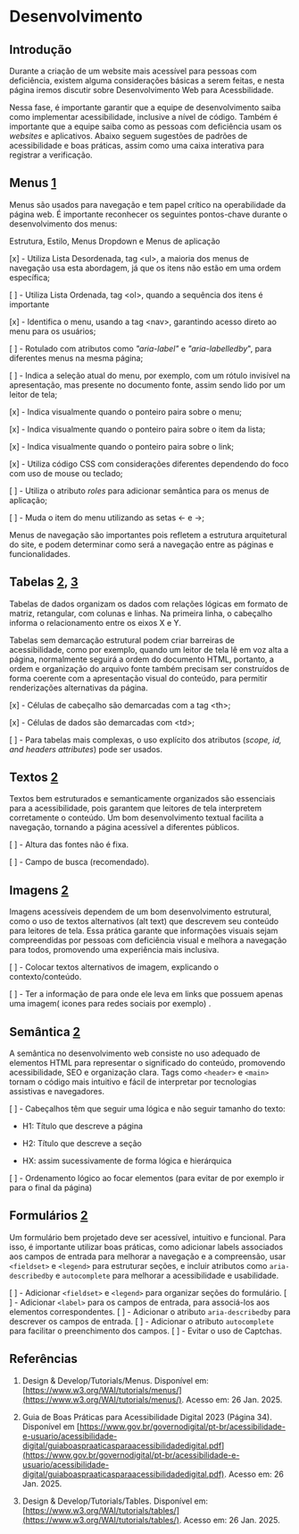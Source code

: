 
# Desenvolvimento

  

  

## Introdução

  

Durante a criação de um website mais acessível para pessoas com deficiência, existem alguma considerações básicas a serem feitas, e nesta página iremos discutir sobre Desenvolvimento Web para Acessbilidade.

  

Nessa fase, é importante garantir que a equipe de desenvolvimento saiba como implementar acessibilidade, inclusive a nível de código. Também é importante que a equipe saiba como as pessoas com deficiência usam os _websites_ e aplicativos. Abaixo seguem sugestões de padrões de acessibilidade e boas práticas, assim como uma caixa interativa para registrar a verificação.

  

## Menus [1](#1)

Menus são usados para navegação e tem papel crítico na operabilidade da página web. É importante reconhecer os seguintes pontos-chave durante o desenvolvimento dos menus:

Estrutura, Estilo, Menus Dropdown e Menus de aplicação

  

[x] - Utiliza Lista Desordenada, tag \<ul>, a maioria dos menus de navegação usa esta abordagem, já que os itens não estão em uma ordem específica;

[ ] - Utiliza Lista Ordenada, tag \<ol>, quando a sequência dos itens é importante

[x] - Identifica o menu, usando a tag \<nav>, garantindo acesso direto ao menu para os usuários;

[ ] - Rotulado com atributos como _"aria-label"_ e _"aria-labelledby_", para diferentes menus na mesma página;

[ ] - Indica a seleção atual do menu, por exemplo, com um rótulo invisível na apresentação, mas presente no documento fonte, assim sendo lido por um leitor de tela;

[x] - Indica visualmente quando o ponteiro paira sobre o menu;

[x] - Indica visualmente quando o ponteiro paira sobre o item da lista;

[x] - Indica visualmente quando o ponteiro paira sobre o link;

[x] - Utiliza código CSS com considerações diferentes dependendo do foco com uso de mouse ou teclado;

[ ] - Utiliza o atributo _roles_ para adicionar semântica para os menus de aplicação;

[ ] - Muda o item do menu utilizando as setas <- e ->;

  


Menus de navegação são importantes pois refletem a estrutura arquitetural do site, e podem determinar como será a navegação entre as páginas e funcionalidades.

  

## Tabelas [2](#2), [3](#3)

  

Tabelas de dados organizam os dados com relações lógicas em formato de matriz, retangular, com colunas e linhas. Na primeira linha, o cabeçalho informa o relacionamento entre os eixos X e Y.

Tabelas sem demarcação estrutural podem criar barreiras de acessibilidade, como por exemplo, quando um leitor de tela lê em voz alta a página, normalmente seguirá a ordem do documento HTML, portanto, a ordem e organização do arquivo fonte também precisam ser construídos de forma coerente com a apresentação visual do conteúdo, para permitir renderizações alternativas da página.

  

[x] - Células de cabeçalho são demarcadas com a tag \<th>;

  

[x] - Células de dados são demarcadas com \<td>;

  

[ ] - Para tabelas mais complexas, o uso explícito dos atributos (_scope, id, and headers attributes_) pode ser usados.

  


## Textos [2](#2)
Textos bem estruturados e semanticamente organizados são essenciais para a acessibilidade, pois garantem que leitores de tela interpretem corretamente o conteúdo. Um bom desenvolvimento textual facilita a navegação, tornando a página acessível a diferentes públicos.

[ ] - Altura das fontes não é fixa.

[ ] - Campo de busca (recomendado).
 
## Imagens [2](#2)
Imagens acessíveis dependem de um bom desenvolvimento estrutural, como o uso de textos alternativos (alt text) que descrevem seu conteúdo para leitores de tela. Essa prática garante que informações visuais sejam compreendidas por pessoas com deficiência visual e melhora a navegação para todos, promovendo uma experiência mais inclusiva.

[ ] - Colocar textos alternativos de imagem, explicando o contexto/conteúdo.

[ ] - Ter a informação de para onde ele leva em links que possuem apenas uma imagem( icones para redes sociais por exemplo) .

## Semântica [2](#2)
A semântica no desenvolvimento web consiste no uso adequado de elementos HTML para representar o significado do conteúdo, promovendo acessibilidade, SEO e organização clara. Tags como `<header>` e `<main>` tornam o código mais intuitivo e fácil de interpretar por tecnologias assistivas e navegadores.

[ ] - Cabeçalhos têm que seguir uma lógica e não seguir tamanho do texto:

- H1: Título que descreve a página

- H2: Título que descreve a seção

- HX: assim sucessivamente de forma lógica e hierárquica

[ ] - Ordenamento lógico ao focar elementos (para evitar de por exemplo ir para o final da página)


## Formulários [2](#2)
Um formulário bem projetado deve ser acessível, intuitivo e funcional. Para isso, é importante utilizar boas práticas, como adicionar labels associados aos campos de entrada para melhorar a navegação e a compreensão, usar `<fieldset>` e `<legend>` para estruturar seções, e incluir atributos como `aria-describedby` e `autocomplete` para melhorar a acessibilidade e usabilidade.

[ ] -   Adicionar `<fieldset>` e `<legend>` para organizar seções do formulário.
[ ] -   Adicionar `<label>` para os campos de entrada, para associá-los aos elementos correspondentes.
[ ] -   Adicionar o atributo `aria-describedby` para descrever os campos de entrada.
[ ] -   Adicionar o atributo `autocomplete` para facilitar o preenchimento dos campos.
[ ] - Evitar o uso de Captchas.


## Referências

  

1. Design & Develop/Tutorials/Menus. Disponível em: [https://www.w3.org/WAI/tutorials/menus/](https://www.w3.org/WAI/tutorials/menus/). Acesso em: 26 Jan. 2025.

  

2. Guia de Boas Práticas para Acessibilidade Digital 2023 (Página 34). Disponível em [https://www.gov.br/governodigital/pt-br/acessibilidade-e-usuario/acessibilidade-digital/guiaboaspraaticasparaacessibilidadedigital.pdf](https://www.gov.br/governodigital/pt-br/acessibilidade-e-usuario/acessibilidade-digital/guiaboaspraaticasparaacessibilidadedigital.pdf). Acesso em: 26 Jan. 2025.

  

3. Design & Develop/Tutorials/Tables. Disponível em: [https://www.w3.org/WAI/tutorials/tables/](https://www.w3.org/WAI/tutorials/tables/). Acesso em: 26 Jan. 2025.